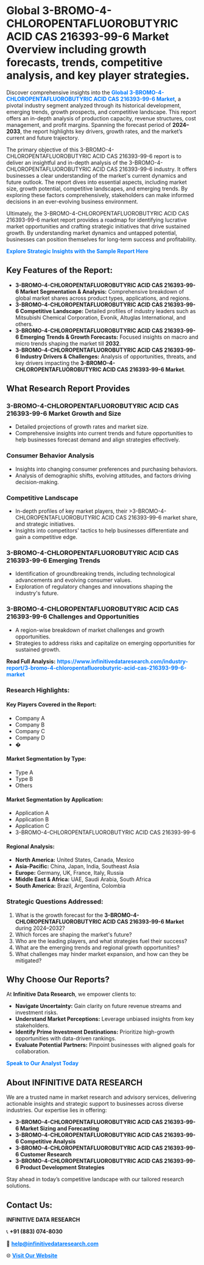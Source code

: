 <h1>Global 3-BROMO-4-CHLOROPENTAFLUOROBUTYRIC ACID CAS 216393-99-6 Market Overview including growth forecasts, trends, competitive analysis, and key player strategies.</h1>
<p>
Discover comprehensive insights into the 
<a href="https://www.infinitivedataresearch.com/industry-report/3-bromo-4-chloropentafluorobutyric-acid-cas-216393-99-6-market" rel="dofollow" style="color: #007BFF; text-decoration: none;"><strong>Global 3-BROMO-4-CHLOROPENTAFLUOROBUTYRIC ACID CAS 216393-99-6 Market</strong></a>, a pivotal industry segment analyzed through its historical development, emerging trends, growth prospects, and competitive landscape. This report offers an in-depth analysis of production capacity, revenue structures, cost management, and profit margins. Spanning the forecast period of <strong>2024–2033</strong>, the report highlights key drivers, growth rates, and the market’s current and future trajectory.
</p>
<p>
The primary objective of this 3-BROMO-4-CHLOROPENTAFLUOROBUTYRIC ACID CAS 216393-99-6 report is to deliver an insightful and in-depth analysis of the 3-BROMO-4-CHLOROPENTAFLUOROBUTYRIC ACID CAS 216393-99-6 industry. It offers businesses a clear understanding of the market's current dynamics and future outlook. The report dives into essential aspects, including market size, growth potential, competitive landscapes, and emerging trends. By exploring these factors comprehensively, stakeholders can make informed decisions in an ever-evolving business environment.
</p>
<p>
Ultimately, the 3-BROMO-4-CHLOROPENTAFLUOROBUTYRIC ACID CAS 216393-99-6 market report provides a roadmap for identifying lucrative market opportunities and crafting strategic initiatives that drive sustained growth. By understanding market dynamics and untapped potential, businesses can position themselves for long-term success and profitability.
</p>
<p>
<a href="https://www.infinitivedataresearch.com/request-sample/reportId=102049" style="color: #007BFF; text-decoration: none;"><strong>Explore Strategic Insights with the Sample Report Here</strong></a>
</p>

<h2>Key Features of the Report:</h2>
<ul>
<li><strong>3-BROMO-4-CHLOROPENTAFLUOROBUTYRIC ACID CAS 216393-99-6 Market Segmentation & Analysis:</strong> Comprehensive breakdown of global market shares across product types, applications, and regions.</li>
<li><strong>3-BROMO-4-CHLOROPENTAFLUOROBUTYRIC ACID CAS 216393-99-6 Competitive Landscape:</strong> Detailed profiles of industry leaders such as Mitsubishi Chemical Corporation, Evonik, Altuglas International, and others.</li>
<li><strong>3-BROMO-4-CHLOROPENTAFLUOROBUTYRIC ACID CAS 216393-99-6 Emerging Trends & Growth Forecasts:</strong> Focused insights on macro and micro trends shaping the market till <strong>2032</strong>.</li>
<li><strong>3-BROMO-4-CHLOROPENTAFLUOROBUTYRIC ACID CAS 216393-99-6 Industry Drivers & Challenges:</strong> Analysis of opportunities, threats, and key drivers impacting the <strong>3-BROMO-4-CHLOROPENTAFLUOROBUTYRIC ACID CAS 216393-99-6 Market</strong>.</li>
</ul>

<h2>What Research Report Provides</h2>
<h3>3-BROMO-4-CHLOROPENTAFLUOROBUTYRIC ACID CAS 216393-99-6 Market Growth and Size</h3>
<ul>
<li>Detailed projections of growth rates and market size.</li>
<li>Comprehensive insights into current trends and future opportunities to help businesses forecast demand and align strategies effectively.</li>
</ul>

<h3>Consumer Behavior Analysis</h3>
<ul>
<li>Insights into changing consumer preferences and purchasing behaviors.</li>
<li>Analysis of demographic shifts, evolving attitudes, and factors driving decision-making.</li>
</ul>

<h3>Competitive Landscape</h3>
<ul>
<li>In-depth profiles of key market players, their >3-BROMO-4-CHLOROPENTAFLUOROBUTYRIC ACID CAS 216393-99-6 market share, and strategic initiatives.</li>
<li>Insights into competitors' tactics to help businesses differentiate and gain a competitive edge.</li>
</ul>

<h3>3-BROMO-4-CHLOROPENTAFLUOROBUTYRIC ACID CAS 216393-99-6 Emerging Trends</h3>
<ul>
<li>Identification of groundbreaking trends, including technological advancements and evolving consumer values.</li>
<li>Exploration of regulatory changes and innovations shaping the industry's future.</li>
</ul>

<h3>3-BROMO-4-CHLOROPENTAFLUOROBUTYRIC ACID CAS 216393-99-6 Challenges and Opportunities</h3>
<ul>
<li>A region-wise breakdown of market challenges and growth opportunities.</li>
<li>Strategies to address risks and capitalize on emerging opportunities for sustained growth.</li>
</ul>
<p><strong>Read Full Analysis:</strong> <a href="https://www.infinitivedataresearch.com/industry-report/3-bromo-4-chloropentafluorobutyric-acid-cas-216393-99-6-market" rel="dofollow" style="color: #007BFF; text-decoration: none;"><strong>https://www.infinitivedataresearch.com/industry-report/3-bromo-4-chloropentafluorobutyric-acid-cas-216393-99-6-market</strong></a></p>
<h3>Research Highlights:</h3>
<h4>Key Players Covered in the Report:</h4>
<ul><li>Company A</li><li>Company B</li><li>Company C</li><li>Company D</li><li>�</li></ul>
<h4>Market Segmentation by Type:</h4>
<ul><li>Type A</li><li>Type B</li><li>Others</li></ul>
<h4>Market Segmentation by Application:</h4>
<ul><li>Application A</li><li>Application B</li><li>Application C</li><li>3-BROMO-4-CHLOROPENTAFLUOROBUTYRIC ACID CAS 216393-99-6</li></ul>

<h4>Regional Analysis:</h4>
<ul>
<li><strong>North America:</strong> United States, Canada, Mexico</li>
<li><strong>Asia-Pacific:</strong> China, Japan, India, Southeast Asia</li>
<li><strong>Europe:</strong> Germany, UK, France, Italy, Russia</li>
<li><strong>Middle East & Africa:</strong> UAE, Saudi Arabia, South Africa</li>
<li><strong>South America:</strong> Brazil, Argentina, Colombia</li>
</ul>

<h3>Strategic Questions Addressed:</h3>
<ol>
<li>What is the growth forecast for the <strong>3-BROMO-4-CHLOROPENTAFLUOROBUTYRIC ACID CAS 216393-99-6 Market</strong> during 2024–2032?</li>
<li>Which forces are shaping the market's future?</li>
<li>Who are the leading players, and what strategies fuel their success?</li>
<li>What are the emerging trends and regional growth opportunities?</li>
<li>What challenges may hinder market expansion, and how can they be mitigated?</li>
</ol>

<h2>Why Choose Our Reports?</h2>
<p>At <strong>Infinitive Data Research</strong>, we empower clients to:</p>
<ul>
<li><strong>Navigate Uncertainty:</strong> Gain clarity on future revenue streams and investment risks.</li>
<li><strong>Understand Market Perceptions:</strong> Leverage unbiased insights from key stakeholders.</li>
<li><strong>Identify Prime Investment Destinations:</strong> Prioritize high-growth opportunities with data-driven rankings.</li>
<li><strong>Evaluate Potential Partners:</strong> Pinpoint businesses with aligned goals for collaboration.</li>
</ul>
<p><a href="https://www.infinitivedataresearch.com/industry-report/3-bromo-4-chloropentafluorobutyric-acid-cas-216393-99-6-market" rel="dofollow" style="color: #007BFF; text-decoration: none;"><strong>Speak to Our Analyst Today</strong></a></p>

<h2>About INFINITIVE DATA RESEARCH</h2>
<p>We are a trusted name in market research and advisory services, delivering actionable insights and strategic support to businesses across diverse industries. Our expertise lies in offering:</p>
<ul>
<li><strong>3-BROMO-4-CHLOROPENTAFLUOROBUTYRIC ACID CAS 216393-99-6 Market Sizing and Forecasting</strong></li>
<li><strong>3-BROMO-4-CHLOROPENTAFLUOROBUTYRIC ACID CAS 216393-99-6 Competitive Analysis</strong></li>
<li><strong>3-BROMO-4-CHLOROPENTAFLUOROBUTYRIC ACID CAS 216393-99-6 Customer Research</strong></li>
<li><strong>3-BROMO-4-CHLOROPENTAFLUOROBUTYRIC ACID CAS 216393-99-6 Product Development Strategies</strong></li>
</ul>
<p>Stay ahead in today’s competitive landscape with our tailored research solutions.</p>

<h2>Contact Us:</h2>
<p><strong>INFINITIVE DATA RESEARCH</strong></p>
<p>📞 <strong>+91 (883) 074-8030</strong></p>
<p>📧 <strong><a href="mailto:help@infinitivedataresearch.com" style="color: #007BFF;">help@infinitivedataresearch.com</a></strong></p>
<p>🌐 <strong><a href="https://www.infinitivedataresearch.com" rel="dofollow" style="color: #007BFF;">Visit Our Website</a></strong></p>